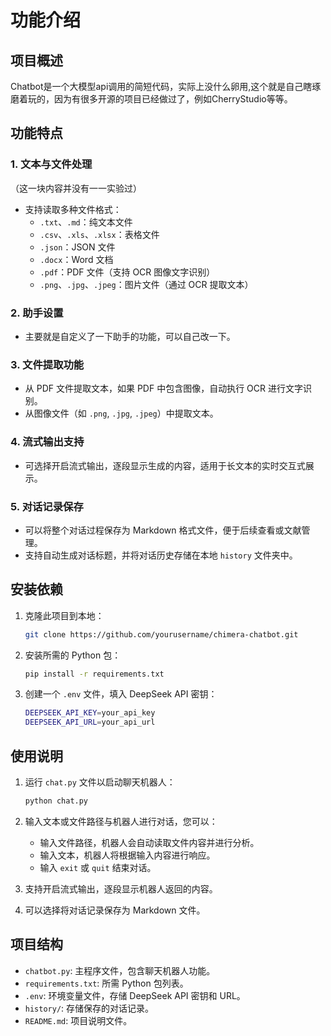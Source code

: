 # 功能介绍

## 项目概述

Chatbot是一个大模型api调用的简短代码，实际上没什么卵用,这个就是自己瞎琢磨着玩的，因为有很多开源的项目已经做过了，例如CherryStudio等等。

## 功能特点

### 1. **文本与文件处理**
（这一块内容并没有一一实验过）
- 支持读取多种文件格式：
  - `.txt`、`.md`：纯文本文件
  - `.csv`、`.xls`、`.xlsx`：表格文件
  - `.json`：JSON 文件
  - `.docx`：Word 文档
  - `.pdf`：PDF 文件（支持 OCR 图像文字识别）
  - `.png`、`.jpg`、`.jpeg`：图片文件（通过 OCR 提取文本）
  
### 2. **助手设置**
- 主要就是自定义了一下助手的功能，可以自己改一下。

### 3. **文件提取功能**
- 从 PDF 文件提取文本，如果 PDF 中包含图像，自动执行 OCR 进行文字识别。
- 从图像文件（如 `.png`, `.jpg`, `.jpeg`）中提取文本。

### 4. **流式输出支持**
- 可选择开启流式输出，逐段显示生成的内容，适用于长文本的实时交互式展示。

### 5. **对话记录保存**
- 可以将整个对话过程保存为 Markdown 格式文件，便于后续查看或文献管理。
- 支持自动生成对话标题，并将对话历史存储在本地 `history` 文件夹中。

## 安装依赖

1. 克隆此项目到本地：
   ```bash
   git clone https://github.com/yourusername/chimera-chatbot.git
   ```

2. 安装所需的 Python 包：
   ```bash
   pip install -r requirements.txt
   ```

3. 创建一个 `.env` 文件，填入 DeepSeek API 密钥：
   ```bash
   DEEPSEEK_API_KEY=your_api_key
   DEEPSEEK_API_URL=your_api_url
   ```

## 使用说明

1. 运行 `chat.py` 文件以启动聊天机器人：
   ```bash
   python chat.py
   ```

2. 输入文本或文件路径与机器人进行对话，您可以：
   - 输入文件路径，机器人会自动读取文件内容并进行分析。
   - 输入文本，机器人将根据输入内容进行响应。
   - 输入 `exit` 或 `quit` 结束对话。

3. 支持开启流式输出，逐段显示机器人返回的内容。

4. 可以选择将对话记录保存为 Markdown 文件。

## 项目结构

- `chatbot.py`: 主程序文件，包含聊天机器人功能。
- `requirements.txt`: 所需 Python 包列表。
- `.env`: 环境变量文件，存储 DeepSeek API 密钥和 URL。
- `history/`: 存储保存的对话记录。
- `README.md`: 项目说明文件。


